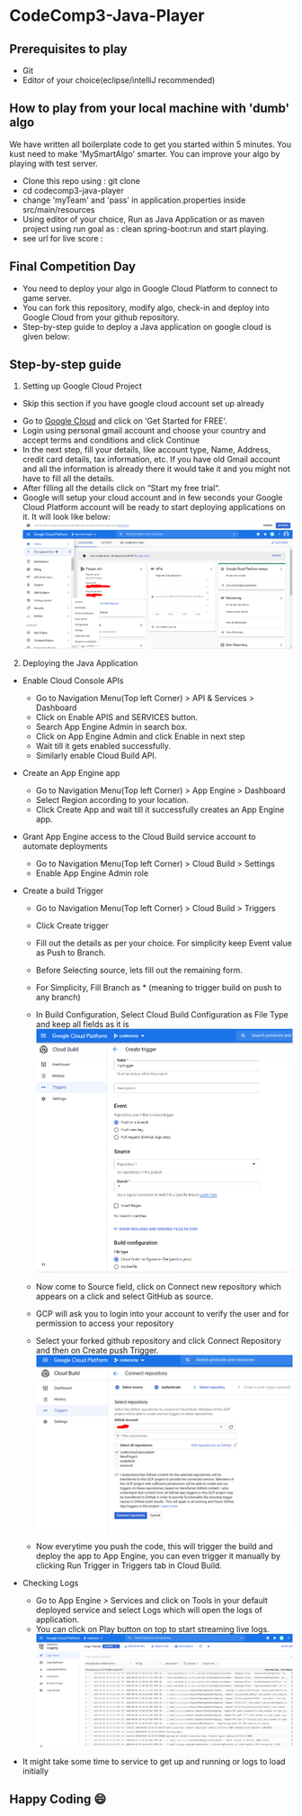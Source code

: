# CodeComp3-Java-Player

## Prerequisites to play
- Git
- Editor of your choice(eclipse/intelliJ recommended)

## How to play from your local machine with 'dumb' algo
We have written all boilerplate code to get you started within 5 minutes. You kust need to make 'MySmartAlgo' smarter. You can improve your algo by playing with test server.
- Clone this repo using : git clone <Link of this repo>
- cd codecomp3-java-player
- change 'myTeam' and 'pass' in application.properties inside src/main/resources
- Using editor of your choice, Run as Java Application or as maven project using run goal as : clean spring-boot:run and start playing.
- see url for live score : <leaderboard URL Here>

## Final Competition Day
- You need to deploy your algo in Google Cloud Platform to connect to game server.
- You can fork this repository, modify algo, check-in and deploy into Google Cloud from your github repository.
-  Step-by-step guide to deploy a Java application on google cloud is given below:

## Step-by-step guide

1. Setting up Google Cloud Project
  * Skip this section if you have google cloud account set up already
- Go to [Google Cloud](https://cloud.google.com/) and click on ‘Get Started for FREE‘.
- Login using personal gmail account and choose your country and accept terms and conditions and click Continue
- In the next step, fill your details, like account type, Name, Address, credit card details, tax information, etc. If you have old Gmail account and all the information is already there it would take it and you might not have to fill all the details.
- After filling all the details click on “Start my free trial“.
- Google will setup your cloud account and in few seconds your Google Cloud Platform account will be ready to start deploying applications on it. It will look like below:
![GCP Home Screen](/img/welcome.PNG)

2. Deploying the Java Application
- Enable Cloud Console APIs
  - Go to Navigation Menu(Top left Corner) > API & Services > Dashboard
  - Click on Enable APIS and SERVICES button.
  - Search App Engine Admin in search box.
  - Click on App Engine Admin and click Enable in next step
  - Wait till it gets enabled successfully.
  - Similarly enable Cloud Build API.
 
- Create an App Engine app
  - Go to Navigation Menu(Top left Corner) > App Engine > Dashboard
  - Select Region according to your location.
  - Click Create App and wait till it successfully creates an App Engine app.
 
- Grant App Engine access to the Cloud Build service account to automate deployments
  - Go to Navigation Menu(Top left Corner) > Cloud Build > Settings
  - Enable App Engine Admin role
  
- Create a build Trigger
  - Go to Navigation Menu(Top left Corner) > Cloud Build > Triggers
  - Click Create trigger
  - Fill out the details as per your choice. For simplicity keep Event value as Push to Branch.
  - Before Selecting source, lets fill out the remaining form.
  - For Simplicity, Fill Branch as * (meaning to trigger build on push to any branch)
  - In Build Configuration, Select Cloud Build Configuration as File Type and keep all fields as it is
![Create Trigger](/img/createTrigger.PNG)  
  
  - Now come to Source field, click on Connect new repository which appears on a click and select GitHub as source.
  - GCP will ask you to login into your account to verify the user and for permission to access your repository
  - Select your forked github repository and click Connect Repository and then on Create push Trigger.
![Connect Repository](/img/connectRepo.PNG)    
  
  - Now everytime you push the code, this will trigger the build and deploy the app to App Engine, you can even trigger it manually by clicking Run Trigger in Triggers tab in Cloud Build.
  
- Checking Logs
  - Go to App Engine > Services and click on Tools in your default deployed service and select Logs which will open the logs of application.
  - You can click on Play button on top to start streaming live logs.
![Logs](/img/logs.PNG)  
  
- It might take some time to service to get up and running or logs to load initially

## Happy Coding :smile:  




